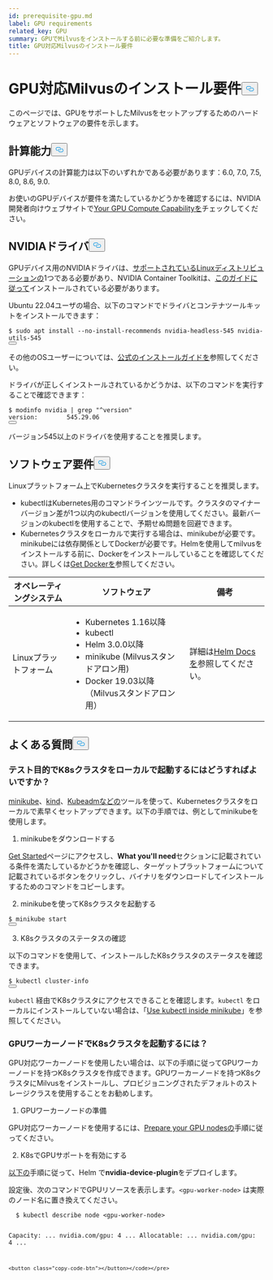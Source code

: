 ```yaml
---
id: prerequisite-gpu.md
label: GPU requirements
related_key: GPU
summary: GPUでMilvusをインストールする前に必要な準備をご紹介します。
title: GPU対応Milvusのインストール要件
---
```

<h1 id="Requirements-for-Installing-Milvus-with-GPU" class="common-anchor-header">GPU対応Milvusのインストール要件<button data-href="#Requirements-for-Installing-Milvus-with-GPU" class="anchor-icon" translate="no">
      <svg translate="no"
        aria-hidden="true"
        focusable="false"
        height="20"
        version="1.1"
        viewBox="0 0 16 16"
        width="16"
      >
        <path
          fill="#0092E4"
          fill-rule="evenodd"
          d="M4 9h1v1H4c-1.5 0-3-1.69-3-3.5S2.55 3 4 3h4c1.45 0 3 1.69 3 3.5 0 1.41-.91 2.72-2 3.25V8.59c.58-.45 1-1.27 1-2.09C10 5.22 8.98 4 8 4H4c-.98 0-2 1.22-2 2.5S3 9 4 9zm9-3h-1v1h1c1 0 2 1.22 2 2.5S13.98 12 13 12H9c-.98 0-2-1.22-2-2.5 0-.83.42-1.64 1-2.09V6.25c-1.09.53-2 1.84-2 3.25C6 11.31 7.55 13 9 13h4c1.45 0 3-1.69 3-3.5S14.5 6 13 6z"
        ></path>
      </svg>
    </button></h1><p>このページでは、GPUをサポートしたMilvusをセットアップするためのハードウェアとソフトウェアの要件を示します。</p>
<h2 id="Compute-capability" class="common-anchor-header">計算能力<button data-href="#Compute-capability" class="anchor-icon" translate="no">
      <svg translate="no"
        aria-hidden="true"
        focusable="false"
        height="20"
        version="1.1"
        viewBox="0 0 16 16"
        width="16"
      >
        <path
          fill="#0092E4"
          fill-rule="evenodd"
          d="M4 9h1v1H4c-1.5 0-3-1.69-3-3.5S2.55 3 4 3h4c1.45 0 3 1.69 3 3.5 0 1.41-.91 2.72-2 3.25V8.59c.58-.45 1-1.27 1-2.09C10 5.22 8.98 4 8 4H4c-.98 0-2 1.22-2 2.5S3 9 4 9zm9-3h-1v1h1c1 0 2 1.22 2 2.5S13.98 12 13 12H9c-.98 0-2-1.22-2-2.5 0-.83.42-1.64 1-2.09V6.25c-1.09.53-2 1.84-2 3.25C6 11.31 7.55 13 9 13h4c1.45 0 3-1.69 3-3.5S14.5 6 13 6z"
        ></path>
      </svg>
    </button></h2><p>GPUデバイスの計算能力は以下のいずれかである必要があります：6.0, 7.0, 7.5, 8.0, 8.6, 9.0.</p>
<p>お使いのGPUデバイスが要件を満たしているかどうかを確認するには、NVIDIA開発者向けウェブサイトで<a href="https://developer.nvidia.com/cuda-gpus">Your GPU Compute Capabilityを</a>チェックしてください。</p>
<h2 id="NVIDIA-driver" class="common-anchor-header">NVIDIAドライバ<button data-href="#NVIDIA-driver" class="anchor-icon" translate="no">
      <svg translate="no"
        aria-hidden="true"
        focusable="false"
        height="20"
        version="1.1"
        viewBox="0 0 16 16"
        width="16"
      >
        <path
          fill="#0092E4"
          fill-rule="evenodd"
          d="M4 9h1v1H4c-1.5 0-3-1.69-3-3.5S2.55 3 4 3h4c1.45 0 3 1.69 3 3.5 0 1.41-.91 2.72-2 3.25V8.59c.58-.45 1-1.27 1-2.09C10 5.22 8.98 4 8 4H4c-.98 0-2 1.22-2 2.5S3 9 4 9zm9-3h-1v1h1c1 0 2 1.22 2 2.5S13.98 12 13 12H9c-.98 0-2-1.22-2-2.5 0-.83.42-1.64 1-2.09V6.25c-1.09.53-2 1.84-2 3.25C6 11.31 7.55 13 9 13h4c1.45 0 3-1.69 3-3.5S14.5 6 13 6z"
        ></path>
      </svg>
    </button></h2><p>GPUデバイス用のNVIDIAドライバは、<a href="https://docs.nvidia.com/datacenter/cloud-native/container-toolkit/latest/install-guide.html#linux-distributions">サポートされているLinuxディストリビューションの</a>1つである必要があり、NVIDIA Container Toolkitは、<a href="https://docs.nvidia.com/datacenter/cloud-native/container-toolkit/latest/install-guide.html">このガイドに従って</a>インストールされている必要があります。</p>
<p>Ubuntu 22.04ユーザの場合、以下のコマンドでドライバとコンテナツールキットをインストールできます：</p>
<pre><code translate="no" class="language-shell">$ <span class="hljs-built_in">sudo</span> apt install --no-install-recommends nvidia-headless-545 nvidia-utils-545
<button class="copy-code-btn"></button></code></pre>
<p>その他のOSユーザーについては、<a href="https://docs.nvidia.com/datacenter/cloud-native/container-toolkit/install-guide.html#installing-on-ubuntu-and-debian">公式のインストールガイドを</a>参照してください。</p>
<p>ドライバが正しくインストールされているかどうかは、以下のコマンドを実行することで確認できます：</p>
<pre><code translate="no" class="language-shell">$ modinfo nvidia | grep <span class="hljs-string">&quot;^version&quot;</span>
<span class="hljs-attr">version</span>:        <span class="hljs-number">545.29</span><span class="hljs-number">.06</span>
<button class="copy-code-btn"></button></code></pre>
<p>バージョン545以上のドライバを使用することを推奨します。</p>
<h2 id="Software-requirements" class="common-anchor-header">ソフトウェア要件<button data-href="#Software-requirements" class="anchor-icon" translate="no">
      <svg translate="no"
        aria-hidden="true"
        focusable="false"
        height="20"
        version="1.1"
        viewBox="0 0 16 16"
        width="16"
      >
        <path
          fill="#0092E4"
          fill-rule="evenodd"
          d="M4 9h1v1H4c-1.5 0-3-1.69-3-3.5S2.55 3 4 3h4c1.45 0 3 1.69 3 3.5 0 1.41-.91 2.72-2 3.25V8.59c.58-.45 1-1.27 1-2.09C10 5.22 8.98 4 8 4H4c-.98 0-2 1.22-2 2.5S3 9 4 9zm9-3h-1v1h1c1 0 2 1.22 2 2.5S13.98 12 13 12H9c-.98 0-2-1.22-2-2.5 0-.83.42-1.64 1-2.09V6.25c-1.09.53-2 1.84-2 3.25C6 11.31 7.55 13 9 13h4c1.45 0 3-1.69 3-3.5S14.5 6 13 6z"
        ></path>
      </svg>
    </button></h2><p>Linuxプラットフォーム上でKubernetesクラスタを実行することを推奨します。</p>
<ul>
<li>kubectlはKubernetes用のコマンドラインツールです。クラスタのマイナーバージョン差が1つ以内のkubectlバージョンを使用してください。最新バージョンのkubectlを使用することで、予期せぬ問題を回避できます。</li>
<li>Kubernetesクラスタをローカルで実行する場合は、minikubeが必要です。minikubeには依存関係としてDockerが必要です。Helmを使用してmilvusをインストールする前に、Dockerをインストールしていることを確認してください。詳しくは<a href="https://docs.docker.com/get-docker">Get Dockerを</a>参照してください。</li>
</ul>
<table>
<thead>
<tr><th>オペレーティングシステム</th><th>ソフトウェア</th><th>備考</th></tr>
</thead>
<tbody>
<tr><td>Linuxプラットフォーム</td><td><ul><li>Kubernetes 1.16以降</li><li>kubectl</li><li>Helm 3.0.0以降</li><li>minikube (Milvusスタンドアロン用)</li><li>Docker 19.03以降（Milvusスタンドアロン用）</li></ul></td><td>詳細は<a href="https://helm.sh/docs/">Helm Docs を</a>参照してください。</td></tr>
</tbody>
</table>
<h2 id="FAQs" class="common-anchor-header">よくある質問<button data-href="#FAQs" class="anchor-icon" translate="no">
      <svg translate="no"
        aria-hidden="true"
        focusable="false"
        height="20"
        version="1.1"
        viewBox="0 0 16 16"
        width="16"
      >
        <path
          fill="#0092E4"
          fill-rule="evenodd"
          d="M4 9h1v1H4c-1.5 0-3-1.69-3-3.5S2.55 3 4 3h4c1.45 0 3 1.69 3 3.5 0 1.41-.91 2.72-2 3.25V8.59c.58-.45 1-1.27 1-2.09C10 5.22 8.98 4 8 4H4c-.98 0-2 1.22-2 2.5S3 9 4 9zm9-3h-1v1h1c1 0 2 1.22 2 2.5S13.98 12 13 12H9c-.98 0-2-1.22-2-2.5 0-.83.42-1.64 1-2.09V6.25c-1.09.53-2 1.84-2 3.25C6 11.31 7.55 13 9 13h4c1.45 0 3-1.69 3-3.5S14.5 6 13 6z"
        ></path>
      </svg>
    </button></h2><h3 id="How-can-I-start-a-K8s-cluster-locally-for-test-purposes" class="common-anchor-header">テスト目的でK8sクラスタをローカルで起動するにはどうすればよいですか？</h3><p><a href="https://minikube.sigs.k8s.io/docs/">minikube</a>、<a href="https://kind.sigs.k8s.io/">kind</a>、<a href="https://kubernetes.io/docs/reference/setup-tools/kubeadm/">Kubeadmなどの</a>ツールを使って、Kubernetesクラスタをローカルで素早くセットアップできます。以下の手順では、例としてminikubeを使用します。</p>
<ol>
<li>minikubeをダウンロードする</li>
</ol>
<p><a href="https://minikube.sigs.k8s.io/docs/start/">Get Started</a>ページにアクセスし、<strong>What you'll need</strong>セクションに記載されている条件を満たしているかどうかを確認し、ターゲットプラットフォームについて記載されているボタンをクリックし、バイナリをダウンロードしてインストールするためのコマンドをコピーします。</p>
<ol start="2">
<li>minikubeを使ってK8sクラスタを起動する</li>
</ol>
<pre><code translate="no" class="language-shell">$ minikube start
<button class="copy-code-btn"></button></code></pre>
<ol start="3">
<li>K8sクラスタのステータスの確認</li>
</ol>
<p>以下のコマンドを使用して、インストールしたK8sクラスタのステータスを確認できます。</p>
<pre><code translate="no" class="language-shell">$ kubectl cluster-info
<button class="copy-code-btn"></button></code></pre>
<div class="alert note">
<p><code translate="no">kubectl</code> 経由でK8sクラスタにアクセスできることを確認します。<code translate="no">kubectl</code> をローカルにインストールしていない場合は、「<a href="https://minikube.sigs.k8s.io/docs/handbook/kubectl/">Use kubectl inside minikube</a>」を参照してください。</p>
</div>
<h3 id="How-can-I-start-a-K8s-cluster-with-GPU-worker-nodes" class="common-anchor-header">GPUワーカーノードでK8sクラスタを起動するには？</h3><p>GPU対応ワーカーノードを使用したい場合は、以下の手順に従ってGPUワーカーノードを持つK8sクラスタを作成できます。GPUワーカーノードを持つK8sクラスタにMilvusをインストールし、プロビジョニングされたデフォルトのストレージクラスを使用することをお勧めします。</p>
<ol>
<li>GPUワーカーノードの準備</li>
</ol>
<p>GPU対応ワーカーノードを使用するには、<a href="https://gitlab.com/nvidia/kubernetes/device-plugin/-/blob/main/README.md#preparing-your-gpu-nodes">Prepare your GPU nodesの</a>手順に従ってください。</p>
<ol start="2">
<li>K8sでGPUサポートを有効にする</li>
</ol>
<p><a href="https://gitlab.com/nvidia/kubernetes/device-plugin/-/blob/main/README.md#deployment-via-helm">以下の</a>手順に従って、Helm で<strong>nvidia-device-plugin</strong>をデプロイします。</p>
<p>設定後、次のコマンドでGPUリソースを表示します。<code translate="no">&lt;gpu-worker-node&gt;</code> は実際のノード名に置き換えてください。</p>
<pre><code translate="no" class="language-shell">  $ kubectl describe node &lt;gpu-worker-node&gt;

  Capacity:
  ...
  nvidia.com/gpu:     4
  ...
  Allocatable:
  ...
  nvidia.com/gpu:     4
  ...
  ```  
<button class="copy-code-btn"></button></code></pre>
